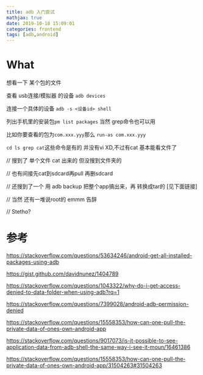 ```yaml
---
title: adb 入门尝试
mathjax: true
date: 2019-10-18 15:09:01
categories: frontend
tags: [adb,android]
---
```


# What

想看一下 某个包的文件

查看 usb连接/模拟器 的设备 `adb devices`

连接一个具体的设备 `adb -s <设备id> shell`

列出手机里的安装包`pm list packages` 当然 grep命令也可以用

比如你要查看的包为`com.xxx.yyy`那么 `run-as com.xxx.yyy`

`cd ls grep cat`这些命令是有的 并没有vi XD,不过有cat 基本能看文件了

// 搜到了 单个文件 cat 出来的 但没搜到文件夹的

// 也有间接先cat到sdcard再pull 再删sdcard

// 还搜到了一个 用 adb backup 把整个app搞出来，再 转换成tar的 [见下面链接]

// 当然 还有一堆说root的 emmm 告辞

// Stetho?

# 参考

https://stackoverflow.com/questions/53634246/android-get-all-installed-packages-using-adb

https://gist.github.com/davidnunez/1404789

https://stackoverflow.com/questions/1043322/why-do-i-get-access-denied-to-data-folder-when-using-adb?rq=1

https://stackoverflow.com/questions/7399028/android-adb-permission-denied

https://stackoverflow.com/questions/15558353/how-can-one-pull-the-private-data-of-ones-own-android-app

https://stackoverflow.com/questions/9017073/is-it-possible-to-see-application-data-from-adb-shell-the-same-way-i-see-it-moun/16461386

https://stackoverflow.com/questions/15558353/how-can-one-pull-the-private-data-of-ones-own-android-app/31504263#31504263
